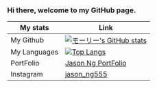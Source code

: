 ### Hi there, welcome to my GitHub page.

 My stats | Link |
|-----------|------|
| My Github |[![モーリー's GitHub stats](https://github-readme-stats.vercel.app/api?username=jasmix555&theme=apprentive&show_icons=true)](https://github.com/jasmix555/github-readme-stats) |
| My Languages | [![Top Langs](https://github-readme-stats.vercel.app/api/top-langs/?username=jasmix555&theme=apprentice&show_icons=true&layout=compact)](https://github.com/jasmix555/github-readme-stats) |
| PortFolio | [Jason Ng PortFolio](https://jasmix555.github.io/Portfolio/)|
| Instagram | [jason_ng555](https://www.instagram.com/jason_ng555/) |
